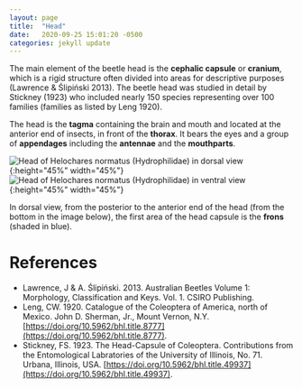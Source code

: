 ```yaml
---
layout: page
title:  "Head"
date:   2020-09-25 15:01:20 -0500
categories: jekyll update
---
```

The main element of the beetle head is the **cephalic capsule** or **cranium**, which is a rigid structure often divided into areas for descriptive purposes (Lawrence & Ślipiński 2013).
The beetle head was studied in detail by Stickney (1923) who included nearly 150 species representing over 100 families (families as listed by Leng 1920).

The head is the **tagma** containing the brain and mouth and located at the anterior end of insects, in front of the **thorax**. It bears the eyes and a group of **appendages** including the **antennae** and the **mouthparts**.

![Head of _Helochares normatus_ (Hydrophilidae) in dorsal view](https://live.staticflickr.com/65535/50517586412_5d880fdbe5_h.jpg){:height="45%" width="45%"} ![Head of _Helochares normatus_ (Hydrophilidae) in ventral view](https://live.staticflickr.com/65535/50517586297_f4f5dfc43a_h.jpg){:height="45%" width="45%"}

In dorsal view, from the posterior to the anterior end of the head (from the bottom in the image below), the first area of the head capsule is the **frons** (shaded in blue). 


# References #
- Lawrence, J & A. Ślipiński. 2013. Australian Beetles Volume 1: Morphology, Classification and Keys. Vol. 1. CSIRO Publishing.
- Leng, CW. 1920. Catalogue of the Coleoptera of America, north of Mexico. John D. Sherman, Jr., Mount Vernon, N.Y. [https://doi.org/10.5962/bhl.title.8777](https://doi.org/10.5962/bhl.title.8777).
- Stickney, FS. 1923. The Head-Capsule of Coleoptera. Contributions from the Entomological Labratories of the University of Illinois, No. 71. Urbana, Illinois, USA. [https://doi.org/10.5962/bhl.title.49937](https://doi.org/10.5962/bhl.title.49937).

